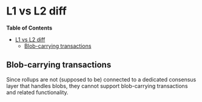# L1 vs L2 diff

<!-- START doctoc generated TOC please keep comment here to allow auto update -->
<!-- DON'T EDIT THIS SECTION, INSTEAD RE-RUN doctoc TO UPDATE -->
**Table of Contents**

- [L1 vs L2 diff](#l1-vs-l2-diff)
  - [Blob-carrying transactions](#blob-carrying-transactions)

<!-- END doctoc generated TOC please keep comment here to allow auto update -->
## Blob-carrying transactions

Since rollups are not (supposed to be) connected to a dedicated consensus layer that handles blobs, they cannot support blob-carrying transactions and related functionality.
